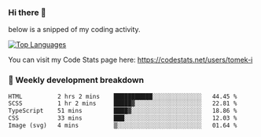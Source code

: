 ### Hi there 👋

<!--

- 🔭 Currently I am working on on some private projects including a Social Community and a Dating App
- 🌱 I’m currently diving deeper into BDD and UX
- 👯 I’m looking to collaborate on my "poker buddy" as well as my "fitness-pal" project :-)

-->

below is a snipped of my coding activity.
<!--
**tomek-i/tomek-i** is a ✨ _special_ ✨ repository because its `README.md` (this file) appears on your GitHub profile.

Here are some ideas to get you started:

- 🔭 I’m currently working on ...
- 🌱 I’m currently learning ...
- 👯 I’m looking to collaborate on ...
- 🤔 I’m looking for help with ...
- 💬 Ask me about ...
- 📫 How to reach me: ...
- 😄 Pronouns: ...
- ⚡ Fun fact: ...
-->
[![Top Languages](https://github-readme-stats.vercel.app/api/top-langs/?username=tomek-i&layout=compact)](https://github.com/tomek-i)

You can visit my Code Stats page here: https://codestats.net/users/tomek-i

### 💬 Weekly development breakdown
<!--START_SECTION:waka-->

```txt
HTML          2 hrs 2 mins    ███████████░░░░░░░░░░░░░░   44.45 %
SCSS          1 hr 2 mins     █████▓░░░░░░░░░░░░░░░░░░░   22.81 %
TypeScript    51 mins         ████▓░░░░░░░░░░░░░░░░░░░░   18.86 %
CSS           33 mins         ███░░░░░░░░░░░░░░░░░░░░░░   12.03 %
Image (svg)   4 mins          ▒░░░░░░░░░░░░░░░░░░░░░░░░   01.64 %
```

<!--END_SECTION:waka-->

<!-- Actual text -->
<!--
### Social Media
You can find me on [![Twitter][1.2]][1]
-->

<!-- Icons -->

[1.2]: http://i.imgur.com/wWzX9uB.png 


<!-- Links to your social media accounts -->

[1]: https://twitter.com/tomek_i
